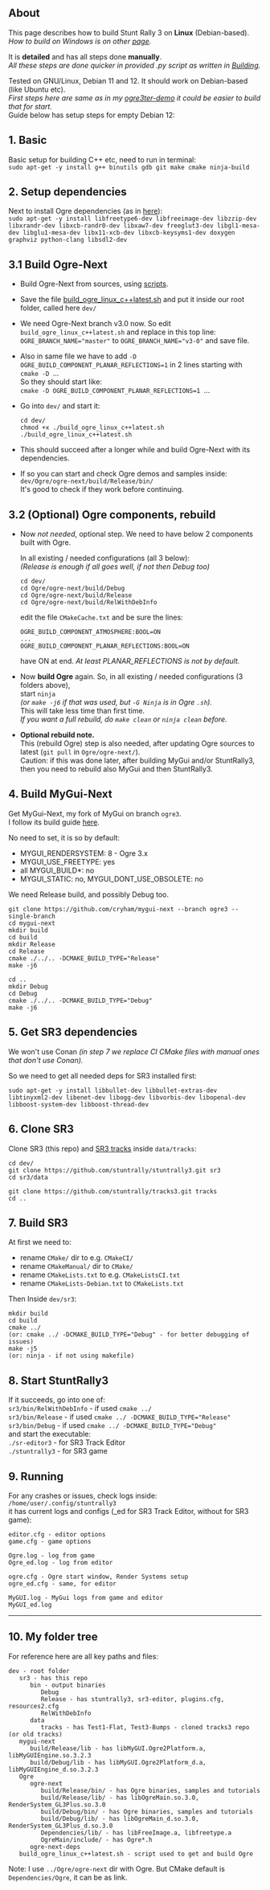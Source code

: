 ## About

This page describes how to build Stunt Rally 3 on **Linux** (Debian-based).  
_How to build on Windows is on other [page](BuildingVS.md)._  

It is **detailed** and has all steps done **manually**.  
_All these steps are done quicker in provided .py script as written in [Building](Building.md)._  

Tested on GNU/Linux, Debian 11 and 12. It should work on Debian-based (like Ubuntu etc).  
_First steps here are same as in my [ogre3ter-demo](https://github.com/cryham/ogre3ter-demo/) it could be easier to build that for start._  
Guide below has setup steps for empty Debian 12:  

## 1. Basic

Basic setup for building C++ etc, need to run in terminal:  
`sudo apt-get -y install g++ binutils gdb git make cmake ninja-build`

## 2. Setup dependencies

Next to install Ogre dependencies (as in [here](https://github.com/OGRECave/ogre-next#dependencies-linux)):  
`sudo apt-get -y install libfreetype6-dev libfreeimage-dev libzzip-dev libxrandr-dev libxcb-randr0-dev libxaw7-dev freeglut3-dev libgl1-mesa-dev libglu1-mesa-dev libx11-xcb-dev libxcb-keysyms1-dev doxygen graphviz python-clang libsdl2-dev`

## 3.1 Build Ogre-Next

- Build Ogre-Next from sources, using [scripts](https://github.com/OGRECave/ogre-next/tree/master/Scripts/BuildScripts/output).  

- Save the file [build_ogre_linux_c++latest.sh](https://raw.githubusercontent.com/OGRECave/ogre-next/master/Scripts/BuildScripts/output/build_ogre_linux_c%2B%2Blatest.sh) and put it inside our root folder, called here `dev/`

- We need Ogre-Next branch v3.0 now. So edit `build_ogre_linux_c++latest.sh` and replace in this top line:  
  `OGRE_BRANCH_NAME="master"` to `OGRE_BRANCH_NAME="v3-0"` and save file.

- Also in same file we have to add `-D OGRE_BUILD_COMPONENT_PLANAR_REFLECTIONS=1` 
  in 2 lines starting with `cmake -D `...  
  So they should start like:  
	`cmake -D OGRE_BUILD_COMPONENT_PLANAR_REFLECTIONS=1 `...

- Go into `dev/` and start it:  
  ```
  cd dev/
  chmod +x ./build_ogre_linux_c++latest.sh
  ./build_ogre_linux_c++latest.sh
  ```

- This should succeed after a longer while and build Ogre-Next with its dependencies.

- If so you can start and check Ogre demos and samples inside:  
  `dev/Ogre/ogre-next/build/Release/bin/`  
  It's good to check if they work before continuing.

## 3.2 (Optional) Ogre components, rebuild
- Now *not needed*, optional step. We need to have below 2 components built with Ogre.
  
  In all existing / needed configurations (all 3 below):  
  _(Release is enough if all goes well, if not then Debug too)_
  ```
  cd dev/
  cd Ogre/ogre-next/build/Debug
  cd Ogre/ogre-next/build/Release
  cd Ogre/ogre-next/build/RelWithDebInfo
  ```
  edit the file `CMakeCache.txt` and be sure the lines:
  ```
  OGRE_BUILD_COMPONENT_ATMOSPHERE:BOOL=ON
  ...
  OGRE_BUILD_COMPONENT_PLANAR_REFLECTIONS:BOOL=ON
  ```
  have ON at end. _At least PLANAR_REFLECTIONS is not by default._

- Now **build Ogre** again. So, in all existing / needed configurations (3 folders above),  
  start `ninja`  
  _(or `make -j6` if that was used, but `-G Ninja` is in Ogre `.sh`)._  
  This will take less time than first time.  
  _If you want a full rebuild, do `make clean` or `ninja clean` before._

- **Optional rebuild note.**  
  This (rebuild Ogre) step is also needed, after updating Ogre sources to latest (`git pull` in `Ogre/ogre-next/`).  
  Caution: if this was done later, after building MyGui and/or StuntRally3,  
  then you need to rebuild also MyGui and then StuntRally3.
 
## 4. Build MyGui-Next

Get MyGui-Next, my fork of MyGui on branch `ogre3`.  
I follow its build guide [here](https://github.com/cryham/mygui-next/tree/ogre3).  

No need to set, it is so by default:  
   - MYGUI_RENDERSYSTEM: 8 - Ogre 3.x
   - MYGUI_USE_FREETYPE: yes
   - all MYGUI_BUILD*: no
   - MYGUI_STATIC: no, MYGUI_DONT_USE_OBSOLETE: no

We need Release build, and possibly Debug too.  
```
git clone https://github.com/cryham/mygui-next --branch ogre3 --single-branch
cd mygui-next
mkdir build
cd build
mkdir Release
cd Release
cmake ./../.. -DCMAKE_BUILD_TYPE="Release"
make -j6

cd ..
mkdir Debug
cd Debug
cmake ./../.. -DCMAKE_BUILD_TYPE="Debug"
make -j6
```

## 5. Get SR3 dependencies

We won't use Conan _(in step 7 we replace CI CMake files with manual ones that don't use Conan)._

So we need to get all needed deps for SR3 installed first:

`sudo apt-get -y install libbullet-dev libbullet-extras-dev libtinyxml2-dev libenet-dev libogg-dev libvorbis-dev libopenal-dev libboost-system-dev libboost-thread-dev`


## 6. Clone SR3

Clone SR3 (this repo) and [SR3 tracks](https://github.com/stuntrally/tracks3) inside `data/tracks`:  
```
cd dev/
git clone https://github.com/stuntrally/stuntrally3.git sr3
cd sr3/data

git clone https://github.com/stuntrally/tracks3.git tracks
cd ..
```

## 7. Build SR3

At first we need to:
- rename `CMake/` dir to e.g. `CMakeCI/`
- rename `CMakeManual/` dir to `CMake/`
- rename `CMakeLists.txt` to e.g. `CMakeListsCI.txt`
- rename `CMakeLists-Debian.txt` to `CMakeLists.txt`

Then Inside `dev/sr3`:
```
mkdir build
cd build
cmake ../
(or: cmake ../ -DCMAKE_BUILD_TYPE="Debug" - for better debugging of issues)
make -j5
(or: ninja - if not using makefile)
```

## 8. Start StuntRally3

If it succeeds, go into one of:  
`sr3/bin/RelWithDebInfo` - if used `cmake ../`  
`sr3/bin/Release` - if used `cmake ../ -DCMAKE_BUILD_TYPE="Release"`  
`sr3/bin/Debug` - if used `cmake ../ -DCMAKE_BUILD_TYPE="Debug"`  
and start the executable:  
`./sr-editor3` - for SR3 Track Editor  
`./stuntrally3` - for SR3 game  

## 9. Running

For any crashes or issues, check logs inside:  
`/home/user/.config/stuntrally3`  
it has current logs and configs (_ed for SR3 Track Editor, without for SR3 game):
```
editor.cfg - editor options
game.cfg - game options

Ogre.log - log from game
Ogre_ed.log - log from editor

ogre.cfg - Ogre start window, Render Systems setup
ogre_ed.cfg - same, for editor

MyGUI.log - MyGui logs from game and editor
MyGUI_ed.log
```

----
## 10. My folder tree

For reference here are all key paths and files:
```
dev - root folder
   sr3 - has this repo
      bin - output binaries
         Debug
         Release - has stuntrally3, sr3-editor, plugins.cfg, resources2.cfg
         RelWithDebInfo
      data
         tracks - has Test1-Flat, Test3-Bumps - cloned tracks3 repo (or old tracks)
   mygui-next
      build/Release/lib - has libMyGUI.Ogre2Platform.a, libMyGUIEngine.so.3.2.3
      build/Debug/lib - has libMyGUI.Ogre2Platform_d.a, libMyGUIEngine_d.so.3.2.3
   Ogre
      ogre-next
         build/Release/bin/ - has Ogre binaries, samples and tutorials
         build/Release/lib/ - has libOgreMain.so.3.0, RenderSystem_GL3Plus.so.3.0
         build/Debug/bin/ - has Ogre binaries, samples and tutorials
         build/Debug/lib/ - has libOgreMain_d.so.3.0, RenderSystem_GL3Plus_d.so.3.0
         Dependencies/lib/ - has libFreeImage.a, libfreetype.a
         OgreMain/include/ - has Ogre*.h
      ogre-next-deps
   build_ogre_linux_c++latest.sh - script used to get and build Ogre

```
Note: I use `../Ogre/ogre-next` dir with Ogre. But CMake default is `Dependencies/Ogre`, it can be as link.
